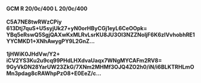 #### GCM R 20/0c/400 L 20/0c/400
**C5A7NE8twRWzCPiy**<br/>**613Dtj7quS+U5syjUk27+yN0orHByCGj1eyL6CeOOpk=**<br/>**YBq5eRswQ5SgjQAXwKxMLRvLsrKU8JU3Ol3NZZNoljF6K6zlVvhobhRE1YYCMKD1+XNhAwygPY9L2GnZ...**<br/><br/>
**1jHWiK0JHdVw/Y2+**<br/>**iCV2YS3Ku2u9cq99PHdLHXdvaUaqx7WNgMYCAFm2RV8=**<br/>**9GyVkDN28YarUW23ZkG/7XNm2MHMf3OJQ4ZO2h0/iN/i6BLKTRHLmOMn3pdag8cRAWhpPzO8+E0EeZ/c...**
